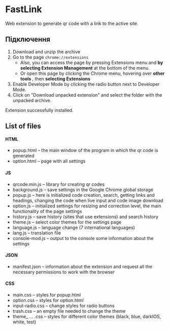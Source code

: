 # FastLink
Web extension to generate qr code with a link to the active site.

<h2>Підключення</h2> 
<ol>
  <li>Download and unzip the archive</li>
  <li>Go to the page <code>chrome://extensions</code>
  <ul>
    <li>Also, you can access the page by pressing
       Extensions menu and <strong>by selecting Extension Management</strong> at the bottom of the menu.</li>
    <li>Or open this page by clicking the Chrome menu, hovering over <strong> other tools </strong>, then <strong> selecting Extensions</strong></li>
  </ul>
  </li>
  <li>Enable Developer Mode by clicking the radio button next to Developer Mode.
</li>
  <li>Click on "Download unpacked extension" and select the folder with the unpacked archive.</li>
</ol>
<p>Extension successfully installed.</p>

<h2>List of files</h2>
<h4>HTML</h4>
<ul>
  <li>popup.html – the main window of the program in which the qr code is generated</li>
  <li>option.html – page with all settings</li>
</ul>
<h4>JS</h4>
<ul>
  <li>qrcode.min.js – library for creating qr codes </li>
  <li>background.js – save settings in the Google Chrome global storage</li>
  <li>popup.js – here is initialized code creation, search, getting links and headings, changing the code when
             live input and code image download</li>
  <li>option.js – initialized settings for resizing and correction level, the main functionality of the page
             settings</li>
  <li>history.js – save history (sites that use extensions) and search history</li>
  <li>theme.js – select color themes for the settings page</li>
  <li>language.js – language change (7 international languages)</li>
  <li>lang.js – translation file</li>
  <li>сonsole-mod.js – output to the console some information about the settings</li>
</ul>
<h4>JSON</h4>
<ul>
  <li>manifest.json – information about the extension and request all the necessary permissions to work with the browser</li>
</ul>
<h4>CSS</h4>
<ul>
  <li>main.css – styles for popup.html</li>
  <li>option.css – styles for option.html</li>
  <li>input-radio.css – change styles for radio buttons</li>
  <li>trash.css – an empty file needed to change the theme</li>
  <li>theme_ … .css – styles for different color themes (black, blue, darkIOS, white, test)</li>
</ul>

